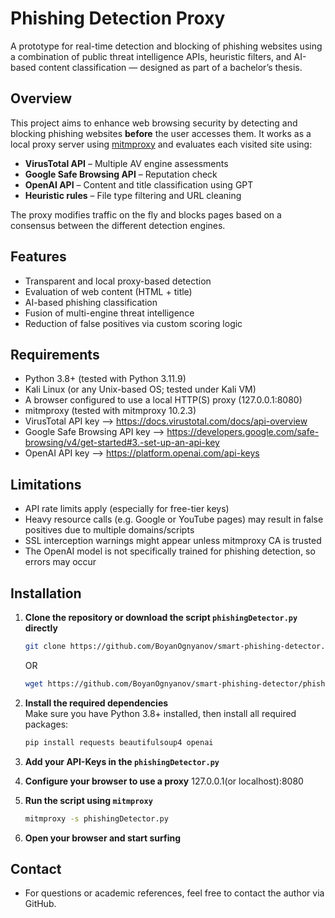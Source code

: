 # Phishing Detection Proxy

A prototype for real-time detection and blocking of phishing websites using a combination of public threat intelligence APIs, heuristic filters, and AI-based content classification — designed as part of a bachelor’s thesis.

## Overview

This project aims to enhance web browsing security by detecting and blocking phishing websites **before** the user accesses them. It works as a local proxy server using [mitmproxy](https://mitmproxy.org/) and evaluates each visited site using:

-  **VirusTotal API** – Multiple AV engine assessments
-  **Google Safe Browsing API** – Reputation check
-  **OpenAI API** – Content and title classification using GPT
-  **Heuristic rules** – File type filtering and URL cleaning

The proxy modifies traffic on the fly and blocks pages based on a consensus between the different detection engines.

## Features

-  Transparent and local proxy-based detection
-  Evaluation of web content (HTML + title)
-  AI-based phishing classification
-  Fusion of multi-engine threat intelligence
-  Reduction of false positives via custom scoring logic

## Requirements

- Python 3.8+ (tested with Python 3.11.9)
- Kali Linux (or any Unix-based OS; tested under Kali VM)
- A browser configured to use a local HTTP(S) proxy (127.0.0.1:8080)
- mitmproxy (tested with mitmproxy 10.2.3)
- VirusTotal API key --> https://docs.virustotal.com/docs/api-overview
- Google Safe Browsing API key --> https://developers.google.com/safe-browsing/v4/get-started#3.-set-up-an-api-key
- OpenAI API key --> https://platform.openai.com/api-keys

## Limitations

- API rate limits apply (especially for free-tier keys)
- Heavy resource calls (e.g. Google or YouTube pages) may result in false positives due to multiple domains/scripts
- SSL interception warnings might appear unless mitmproxy CA is trusted
- The OpenAI model is not specifically trained for phishing detection, so errors may occur

## Installation

1. **Clone the repository or download the script `phishingDetector.py` directly**  
   ```bash
   git clone https://github.com/BoyanOgnyanov/smart-phishing-detector.git
   ```
   OR
   ```bash
   wget https://github.com/BoyanOgnyanov/smart-phishing-detector/phishingDetector.py
   ```

3. **Install the required dependencies**  
   Make sure you have Python 3.8+ installed, then install all required packages:

   ```bash
   pip install requests beautifulsoup4 openai
   ```
4. **Add your API-Keys in the ``phishingDetector.py``**
   
5. **Configure your browser to use a proxy**
   127.0.0.1(or localhost):8080

6. **Run the script using ``mitmproxy``**
   ```bash
   mitmproxy -s phishingDetector.py
   ```
7. **Open your browser and start surfing**


## Contact
- For questions or academic references, feel free to contact the author via GitHub.
